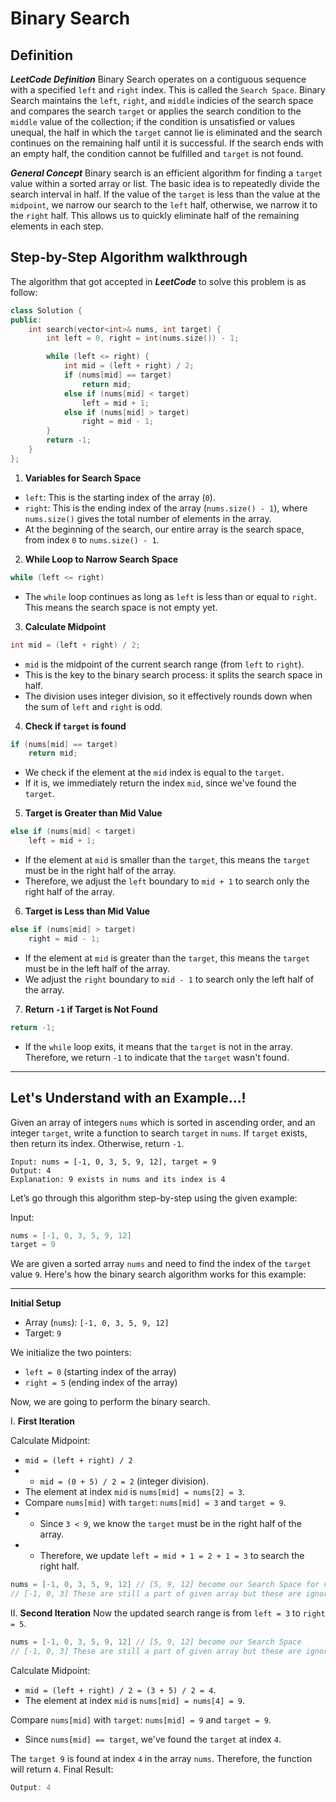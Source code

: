 # Binary Search

## Definition

*__LeetCode Definition__*
Binary Search operates on a contiguous sequence with a specified `left` and `right` index. This is called the `Search Space`. Binary Search maintains the `left`, `right`, and `middle` indicies of the search space and compares the search `target` or applies the search condition to the `middle` value of the collection; if the condition is unsatisfied or values unequal, the half in which the `target` cannot lie is eliminated and the search continues on the remaining half until it is successful. If the search ends with an empty half, the condition cannot be fulfilled and `target` is not found.

*__General Concept__*
Binary search is an efficient algorithm for finding a `target` value within a sorted array or list. The basic idea is to repeatedly divide the search interval in half. If the value of the `target` is less than the value at the `midpoint`, we narrow our search to the `left` half, otherwise, we narrow it to the `right` half. This allows us to quickly eliminate half of the remaining elements in each step.


## Step-by-Step Algorithm walkthrough

The algorithm that got accepted in *__LeetCode__* to solve this problem is as follow:
```cpp
class Solution {
public:
    int search(vector<int>& nums, int target) {
        int left = 0, right = int(nums.size()) - 1;

        while (left <= right) {
            int mid = (left + right) / 2;
            if (nums[mid] == target)
                return mid;
            else if (nums[mid] < target)
                left = mid + 1;
            else if (nums[mid] > target)
                right = mid - 1;
        }
        return -1;
    }
};
```

1. __Variables for Search Space__

- `left`: This is the starting index of the array (`0`).
- `right`: This is the ending index of the array (`nums.size() - 1`), where `nums.size()` gives the total number of elements in the array.
- At the beginning of the search, our entire array is the search space, from index `0` to `nums.size() - 1`.

2. __While Loop to Narrow Search Space__
```cpp
while (left <= right)
```
- The `while` loop continues as long as `left` is less than or equal to `right`. This means the search space is not empty yet.

3. __Calculate Midpoint__
```cpp
int mid = (left + right) / 2;
```
- `mid` is the midpoint of the current search range (from `left` to `right`).
- This is the key to the binary search process: it splits the search space in half.
- The division uses integer division, so it effectively rounds down when the sum of `left` and `right` is odd.

4. __Check if `target` is found__
```cpp
if (nums[mid] == target)
    return mid;
```
- We check if the element at the `mid` index is equal to the `target`.
- If it is, we immediately return the index `mid`, since we've found the `target`.

5. __Target is Greater than Mid Value__
```cpp
else if (nums[mid] < target)
    left = mid + 1;
```
- If the element at `mid` is smaller than the `target`, this means the `target` must be in the right half of the array.
- Therefore, we adjust the `left` boundary to `mid + 1` to search only the right half of the array.

6. __Target is Less than Mid Value__
```cpp
else if (nums[mid] > target)
    right = mid - 1;
```
- If the element at `mid` is greater than the `target`, this means the `target` must be in the left half of the array.
- We adjust the `right` boundary to `mid - 1` to search only the left half of the array.

7. __Return `-1` if Target is Not Found__
```cpp
return -1;
```
- If the `while` loop exits, it means that the `target` is not in the array. Therefore, we return `-1` to indicate that the `target` wasn't found.

____
## Let's Understand with an Example...!

Given an array of integers `nums` which is sorted in ascending order, and an integer `target`, write a function to search `target` in `nums`. If `target` exists, then return its index. Otherwise, return `-1`.

```
Input: nums = [-1, 0, 3, 5, 9, 12], target = 9
Output: 4
Explanation: 9 exists in nums and its index is 4
```
Let’s go through this algorithm step-by-step using the given example:

Input:
```cpp
nums = [-1, 0, 3, 5, 9, 12]
target = 9
```
We are given a sorted array `nums` and need to find the index of the `target` value `9`. Here's how the binary search algorithm works for this example:
___

**Initial Setup**

- Array (`nums`): `[-1, 0, 3, 5, 9, 12]`
- Target: `9`

We initialize the two pointers:

- `left = 0` (starting index of the array)
- `right = 5` (ending index of the array)

Now, we are going to perform the binary search.

I. __First Iteration__

Calculate Midpoint:
- `mid = (left + right) / 2` 
- - `mid = (0 + 5) / 2 = 2` (integer division).
- The element at index `mid` is `nums[mid] = nums[2] = 3`.
- Compare `nums[mid]` with `target`: `nums[mid] = 3` and `target = 9`.
- - Since `3 < 9`, we know the `target` must be in the right half of the array.
- - Therefore, we update `left = mid + 1 = 2 + 1 = 3` to search the right half.
```cpp
nums = [-1, 0, 3, 5, 9, 12] // [5, 9, 12] become our Search Space for next Iteration
// [-1, 0, 3] These are still a part of given array but these are ignored by loop condition to narrow down search space
```
II. __Second Iteration__
Now the updated search range is from `left = 3` to `right = 5`.
```cpp
nums = [-1, 0, 3, 5, 9, 12] // [5, 9, 12] become our Search Space
// [-1, 0, 3] These are still a part of given array but these are ignored by loop condition to narrow down search space
```
Calculate Midpoint:

- `mid = (left + right) / 2 = (3 + 5) / 2 = 4`.
- The element at index `mid` is `nums[mid] = nums[4] = 9`.

Compare `nums[mid]` with `target`: `nums[mid] = 9` and `target = 9`.
- Since `nums[mid] == target`, we've found the `target` at index `4`.

The `target 9` is found at index `4` in the array `nums`. Therefore, the function will return `4`.
Final Result:
```cpp
Output: 4
```